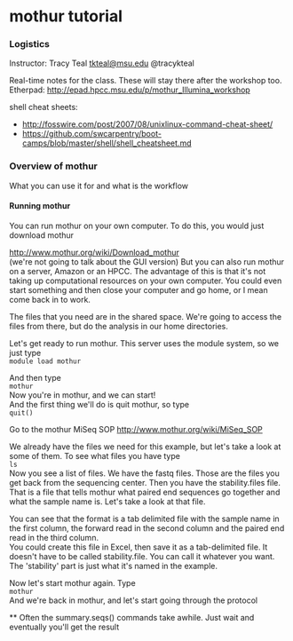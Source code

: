 # mothur tutorial


### Logistics
Instructor:
Tracy Teal <tkteal@msu.edu> @tracykteal

Real-time notes for the class.  These will stay there after the workshop too.
<br>Etherpad:  http://epad.hpcc.msu.edu/p/mothur_Illumina_workshop

shell cheat sheets:<br>
* http://fosswire.com/post/2007/08/unixlinux-command-cheat-sheet/
* https://github.com/swcarpentry/boot-camps/blob/master/shell/shell_cheatsheet.md

### Overview of mothur
What you can use it for and what is the workflow

#### Running mothur
You can run mothur on your own computer.  To do this, you would just download mothur

http://www.mothur.org/wiki/Download_mothur
<br>(we're not going to talk about the GUI version)
But you can also run mothur on a server, Amazon or an HPCC.  The advantage of this is that it's not taking up computational resources on your own computer.  You could even start something and then close your computer and go home, or I mean come back in to work.  

The files that you need are in the shared space. We're going to access the files from there,
but do the analysis in our home directories.

Let's get ready to run mothur.  This server uses the module system, so we just type  
`module load mothur`

And then type  
`mothur`  
Now you're in mothur, and we can start!  
And the first thing we'll do is quit mothur, so type  
`quit()`  

Go to the mothur MiSeq SOP
http://www.mothur.org/wiki/MiSeq_SOP

We already have the files we need for this example, but let's take a look at some of them.  To see what files you have type  
`ls`  
Now you see a list of files.
We have the fastq files.  Those are the files you get back from the sequencing center.
Then you have the stability.files file.  That is a file that tells mothur what paired end sequences go together and what the sample name is.  Let's take a look at that file.


You can see that the format is a tab delimited file with the sample name in the first column,
the forward read in the second column and the paired end read in the third column.  
You could create this file in Excel, then save it as a tab-delimited file.
It doesn't have to be called stability.file.  You can call it whatever you want.  The 'stability' part is just what it's named in the example.

Now let's start mothur again.  Type  
`mothur`  
And we're back in mothur, and let's start going through the protocol

** Often the summary.seqs() commands take awhile.  Just wait and eventually you'll get the result
